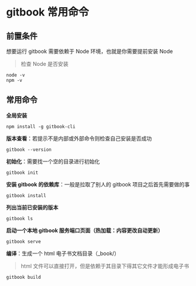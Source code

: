 # gitbook 常用命令

## 前置条件

想要运行 gitbook 需要依赖于 Node 环境，也就是你需要提前安装 Node

> 检查 Node 是否安装

```shell
node -v
npm -v
```

## 常用命令

**全局安装**

```shell
npm install -g gitbook-cli
```

**版本查看**：若提示不是内部或外部命令则检查自己安装是否成功

```shell
gitbook --version
```

**初始化**：需要找一个空的目录进行初始化

```shell
gitbook init
```

**安装 gitbook 的依赖库**：一般是拉取了别人的 gitbook 项目之后首先需要做的事

```shell
gitbook install
```

**列出当前已安装的版本**

```shell
gitbook ls
```

**启动一个本地 gitbook 服务端口页面（热加载：内容更改自动更新）**

```shell
gitbook serve
```

**编译**：生成一个 html 电子书文档目录（\_book/）

> html 文件可以直接打开，但是依赖于其目录下得其它文件才能形成电子书

```shell
gitbook build
```
